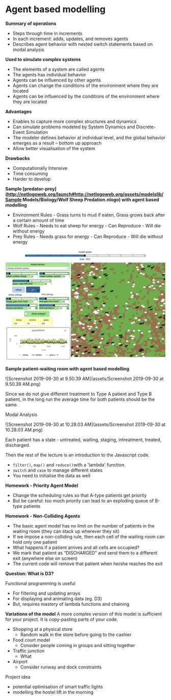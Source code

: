 # Agent based modelling

**Summary of operations**

- Steps through time in increments 
- In each increment: adds, updates, and removes agents
- Describes agent behavior with nested switch statements based on modal analysis



**Used to simulate complex systems** 

-  The elements of a system are called agents
- The agents has individual behavior
- Agents can be influenced by other agents
- Agents can change the conditions of the environment where they are located
- Agents can be influenced by the conditions of the environment where they are located



**Advantages** 

- Enables to capture more complex structures and dynamics
- Can simulate problems modeled by System Dynamics and Discrete-Event Simulation
- The modeler defines behavior at individual level, and the global behavior emerges as a result – bottom up approach
- Allow better visualisation of the system

**Drawbacks** 

- Computationally Intensive 
- Time consuming 
- Harder to develop





**Sample [predator-prey](http://netlogoweb.org/launch#http://netlogoweb.org/assets/modelslib/Sample Models/Biology/Wolf Sheep Predation.nlogo) with agent based modelling**

- Environment Rules - Grass turns to mud if eaten, Grass grows back after a certain amount of time 
- Wolf Rules - Needs to eat sheep for energy - Can Reproduce - Will die without energy 
- Prey Rules - Needs grass for energy - Can Reproduce - Will die without energy

![image-20190930094738286](assets/image-20190930094738286.png)





**Sample patient-waiting room with agent based modelling**

![Screenshot 2019-09-30 at 9.50.39 AM](assets/Screenshot 2019-09-30 at 9.50.39 AM.png)

Since we do not give different treatment to Type A patient and Type B patient, in the long run the average time for both patients should be the same.



Modal Analysis

![Screenshot 2019-09-30 at 10.28.03 AM](assets/Screenshot 2019-09-30 at 10.28.03 AM.png)

Each patient has a state - untreated, waiting, staging, intreatment, treated, discharged.

Then the rest of the lecture is an introduction to the Javascript code.
- `filter()`, `map()` and `reduce()`with a 'lambda' function.
- `switch` and `case` to manage different states
- You need to initialise the data as well



**Homework  - Priority Agent Model**

- Change the scheduling rules so that A-type patients get priority
- But be careful: too much priority can lead to an exploding queue of B-type patients 



**Homework - Non-Colliding Agents**

- The basic agent model has no limit on the number of patients in the waiting room (they can stack up wherever they sit)
- If we impose a non-colliding rule, then each cell of the waiting room can hold only one patient 
- What happens if a patient arrives and all cells are occupied?
- We mark that patient as “DISCHARGED” and send them to a different exit (anywhere else on screen) 
- The current code will remove that patient when he/she reaches the exit



**Question: What is D3?**

Functional programming is useful
- For filtering and updating arrays
- For displaying and animating data (eg. D3)
- But, requires mastery of lambda functions and chaining



**Variations of the model**
A more complex version of this model is sufficient for your project. It is copy-pasting parts of your code.

- Shopping at a physical store
  - Random walk in the store before going to the cashier
- Food court model 
  - Consider people coming in groups and sitting together
- Traffic junction
  - What 
- Airport
  - Consider runway and dock constraints



Project idea 
- potential optimisation of smart traffic lights
- modelling the hostel lift in the morning
